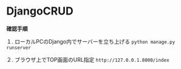 # DjangoCRUD

**確認手順**

１. ローカルPCのDjango内でサーバーを立ち上げる
``` python manage.py runserver ```

２. ブラウザ上でTOP画面のURL指定
``` http://127.0.0.1.8000/index ```
